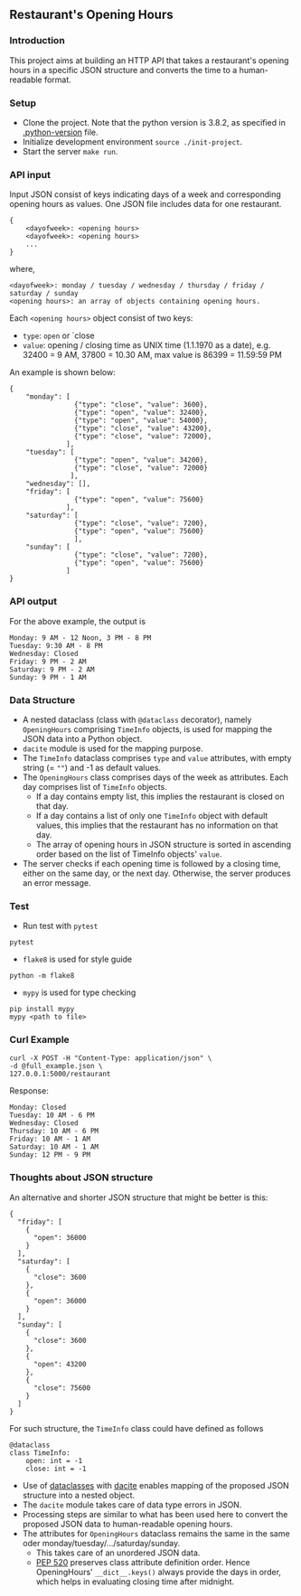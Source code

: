 ## Restaurant's Opening Hours

### Introduction
This project aims at building an HTTP API that takes a restaurant's opening hours in a specific JSON structure
and converts the time to a human-readable format.

### Setup
* Clone the project. Note that the python version is 3.8.2, as specified in [.python-version](.python_version) 
  file.
* Initialize development environment `source ./init-project`.
* Start the server `make run`.


### API input
Input JSON consist of keys indicating days of a week and corresponding opening hours as values. One JSON file includes data for one restaurant.
```
{
    <dayofweek>: <opening hours> 
    <dayofweek>: <opening hours> 
    ...
}
```
where,
```
<dayofweek>: monday / tuesday / wednesday / thursday / friday / saturday / sunday 
<opening hours>: an array of objects containing opening hours.
```
Each `<opening hours>` object consist of two keys:
* `type`: `open` or `close
* `value`: opening / closing time as UNIX time (1.1.1970 as a date),
e.g. 32400 = 9 AM, 37800 = 10.30 AM, max value is 86399 = 11.59:59 PM
  
An example is shown below:
```
{
    "monday": [
                {"type": "close", "value": 3600},
                {"type": "open", "value": 32400},
                {"type": "open", "value": 54000},
                {"type": "close", "value": 43200},
                {"type": "close", "value": 72000},
              ],
    "tuesday": [
                {"type": "open", "value": 34200},
                {"type": "close", "value": 72000}
               ],
    "wednesday": [],
    "friday": [
                {"type": "open", "value": 75600}
              ],
    "saturday": [
                {"type": "close", "value": 7200},
                {"type": "open", "value": 75600}
                ],
    "sunday": [
                {"type": "close", "value": 7200},
                {"type": "open", "value": 75600}
              ]
}
```
  
### API output
For the above example, the output is
```
Monday: 9 AM - 12 Noon, 3 PM - 8 PM
Tuesday: 9:30 AM - 8 PM
Wednesday: Closed
Friday: 9 PM - 2 AM
Saturday: 9 PM - 2 AM
Sunday: 9 PM - 1 AM
```

### Data Structure
* A nested dataclass (class with `@dataclass` decorator), namely `OpeningHours` comprising `TimeInfo` objects, 
  is used for mapping the JSON data into a Python object.
* `dacite` module is used for the mapping purpose.
* The `TimeInfo` dataclass comprises `type` and `value` attributes, with empty string (= `""`) and -1 as default 
  values.
* The `OpeningHours` class comprises days of the week as attributes. Each day comprises list of `TimeInfo` objects.
    * If a day contains empty list, this implies the restaurant is closed on that day.
    * If a day contains a list of only one `TimeInfo` object with default values, this implies that 
      the restaurant has no information on that day.
    * The array of opening hours in JSON structure is sorted in ascending order based on the list 
      of TimeInfo objects' `value`.
* The server checks if each opening time is followed by a closing time, either on the same day, 
    or the next day. Otherwise, the server produces an error message.

### Test
* Run test with `pytest`
```
pytest
```
* `flake8` is used for style guide
```
python -m flake8
```
* `mypy` is used for type checking
```
pip install mypy
mypy <path to file>
```

### Curl Example
```
curl -X POST -H "Content-Type: application/json" \
-d @full_example.json \
127.0.0.1:5000/restaurant
```
Response:
```
Monday: Closed
Tuesday: 10 AM - 6 PM
Wednesday: Closed
Thursday: 10 AM - 6 PM
Friday: 10 AM - 1 AM
Saturday: 10 AM - 1 AM
Sunday: 12 PM - 9 PM
```

### Thoughts about JSON structure

An alternative and shorter JSON structure that might be better is this:
```
{
  "friday": [
    {
      "open": 36000
    }
  ],
  "saturday": [
    {
      "close": 3600
    },
    {
      "open": 36000
    }
  ],
  "sunday": [
    {
      "close": 3600
    },
    {
      "open": 43200
    },
    {
      "close": 75600
    }
  ]
}
```
For such structure, the `TimeInfo` class could have defined as follows
```
@dataclass
class TimeInfo:
    open: int = -1
    close: int = -1
```
* Use of [dataclasses](https://docs.python.org/3.8/library/dataclasses.html) with 
  [dacite](https://pypi.org/project/dacite/) enables mapping of the proposed JSON structure into a nested object.
* The `dacite` module takes care of data type errors in JSON.
* Processing steps are similar to what has been used here to convert the proposed JSON data 
  to human-readable opening hours.
* The attributes for `OpeningHours` dataclass remains the same in the same oder 
  monday/tuesday/.../saturday/sunday.
    * This takes care of an unordered JSON data.
    * [PEP 520](https://www.python.org/dev/peps/pep-0520/) preserves class attribute definition order. 
      Hence OpeningHours' `__dict__.keys()` always provide the days in order, which helps in
      evaluating closing time after midnight.